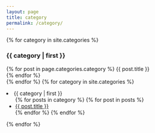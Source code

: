 ```yaml
---
layout: page
title: category
permalink: /category/
---
```

{% for category in site.categories %}
    <h3>{{ category | first }}</h3>
    {% for post in page.categories.category %}
      {{ post.title }}<br>
    {% endfor %}            
{% endfor %}
{% for category in site.categories %}
  <li><a name="{{ category | first }}">{{ category | first }}</a>
    <ul>
    {% for posts in category %}
      {% for post in posts %}
        <li><a href="{{ post.url }}">{{ post.title }}</a></li>
      {% endfor %}
    {% endfor %}
    </ul>
  </li>
{% endfor %}